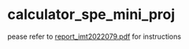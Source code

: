 # calculator_spe_mini_proj
pease refer to [report_imt2022079.pdf](./report_imt2022079.pdf) for instructions
